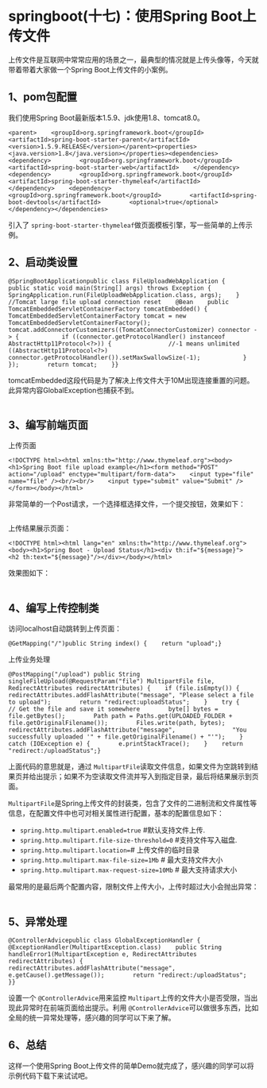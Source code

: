 # springboot(十七)：使用Spring Boot上传文件

上传文件是互联网中常常应用的场景之一，最典型的情况就是上传头像等，今天就带着带着大家做一个Spring Boot上传文件的小案例。

## 1、pom包配置

我们使用Spring Boot最新版本1.5.9、jdk使用1.8、tomcat8.0。

```
<parent>    <groupId>org.springframework.boot</groupId>    <artifactId>spring-boot-starter-parent</artifactId>    <version>1.5.9.RELEASE</version></parent><properties>    <java.version>1.8</java.version></properties><dependencies>    <dependency>        <groupId>org.springframework.boot</groupId>        <artifactId>spring-boot-starter-web</artifactId>    </dependency>    <dependency>        <groupId>org.springframework.boot</groupId>        <artifactId>spring-boot-starter-thymeleaf</artifactId>    </dependency>    <dependency>        <groupId>org.springframework.boot</groupId>        <artifactId>spring-boot-devtools</artifactId>        <optional>true</optional>    </dependency></dependencies>
```

引入了 `spring-boot-starter-thymeleaf`做页面模板引擎，写一些简单的上传示例。

## 2、启动类设置

```
@SpringBootApplicationpublic class FileUploadWebApplication {    public static void main(String[] args) throws Exception {        SpringApplication.run(FileUploadWebApplication.class, args);    }    //Tomcat large file upload connection reset    @Bean    public TomcatEmbeddedServletContainerFactory tomcatEmbedded() {        TomcatEmbeddedServletContainerFactory tomcat = new TomcatEmbeddedServletContainerFactory();        tomcat.addConnectorCustomizers((TomcatConnectorCustomizer) connector -> {            if ((connector.getProtocolHandler() instanceof AbstractHttp11Protocol<?>)) {                //-1 means unlimited                ((AbstractHttp11Protocol<?>) connector.getProtocolHandler()).setMaxSwallowSize(-1);            }        });        return tomcat;    }}
```

tomcatEmbedded这段代码是为了解决上传文件大于10M出现连接重置的问题。此异常内容GlobalException也捕获不到。

![图片](data:image/gif;base64,iVBORw0KGgoAAAANSUhEUgAAAAEAAAABCAYAAAAfFcSJAAAADUlEQVQImWNgYGBgAAAABQABh6FO1AAAAABJRU5ErkJggg==)

## 3、编写前端页面

上传页面

```
<!DOCTYPE html><html xmlns:th="http://www.thymeleaf.org"><body><h1>Spring Boot file upload example</h1><form method="POST" action="/upload" enctype="multipart/form-data">    <input type="file" name="file" /><br/><br/>    <input type="submit" value="Submit" /></form></body></html>
```

非常简单的一个Post请求，一个选择框选择文件，一个提交按钮，效果如下：

![图片](data:image/gif;base64,iVBORw0KGgoAAAANSUhEUgAAAAEAAAABCAYAAAAfFcSJAAAADUlEQVQImWNgYGBgAAAABQABh6FO1AAAAABJRU5ErkJggg==)

上传结果展示页面：

```
<!DOCTYPE html><html lang="en" xmlns:th="http://www.thymeleaf.org"><body><h1>Spring Boot - Upload Status</h1><div th:if="${message}">    <h2 th:text="${message}"/></div></body></html>
```

效果图如下：

![图片](data:image/gif;base64,iVBORw0KGgoAAAANSUhEUgAAAAEAAAABCAYAAAAfFcSJAAAADUlEQVQImWNgYGBgAAAABQABh6FO1AAAAABJRU5ErkJggg==)

## 4、编写上传控制类

访问localhost自动跳转到上传页面：

```
@GetMapping("/")public String index() {    return "upload";}
```

上传业务处理

```
@PostMapping("/upload") public String singleFileUpload(@RequestParam("file") MultipartFile file,                               RedirectAttributes redirectAttributes) {    if (file.isEmpty()) {        redirectAttributes.addFlashAttribute("message", "Please select a file to upload");        return "redirect:uploadStatus";    }    try {        // Get the file and save it somewhere        byte[] bytes = file.getBytes();        Path path = Paths.get(UPLOADED_FOLDER + file.getOriginalFilename());        Files.write(path, bytes);        redirectAttributes.addFlashAttribute("message",                "You successfully uploaded '" + file.getOriginalFilename() + "'");    } catch (IOException e) {        e.printStackTrace();    }    return "redirect:/uploadStatus";}
```

上面代码的意思就是，通过 `MultipartFile`读取文件信息，如果文件为空跳转到结果页并给出提示；如果不为空读取文件流并写入到指定目录，最后将结果展示到页面。

`MultipartFile`是Spring上传文件的封装类，包含了文件的二进制流和文件属性等信息，在配置文件中也可对相关属性进行配置，基本的配置信息如下：

- `spring.http.multipart.enabled=true` #默认支持文件上传.
- `spring.http.multipart.file-size-threshold=0` #支持文件写入磁盘.
- `spring.http.multipart.location=`# 上传文件的临时目录
- `spring.http.multipart.max-file-size=1Mb` # 最大支持文件大小
- `spring.http.multipart.max-request-size=10Mb` # 最大支持请求大小

最常用的是最后两个配置内容，限制文件上传大小，上传时超过大小会抛出异常：

![图片](data:image/gif;base64,iVBORw0KGgoAAAANSUhEUgAAAAEAAAABCAYAAAAfFcSJAAAADUlEQVQImWNgYGBgAAAABQABh6FO1AAAAABJRU5ErkJggg==)

## 5、异常处理

```
@ControllerAdvicepublic class GlobalExceptionHandler {    @ExceptionHandler(MultipartException.class)    public String handleError1(MultipartException e, RedirectAttributes redirectAttributes) {        redirectAttributes.addFlashAttribute("message", e.getCause().getMessage());        return "redirect:/uploadStatus";    }}
```

设置一个 `@ControllerAdvice`用来监控 `Multipart`上传的文件大小是否受限，当出现此异常时在前端页面给出提示。利用 `@ControllerAdvice`可以做很多东西，比如全局的统一异常处理等，感兴趣的同学可以下来了解。

## 6、总结

这样一个使用Spring Boot上传文件的简单Demo就完成了，感兴趣的同学可以将示例代码下载下来试试吧。
